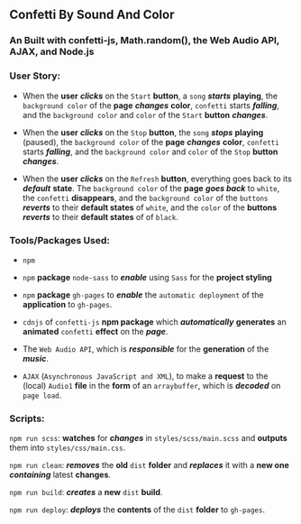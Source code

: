 ## Confetti By Sound And Color

### An Built with confetti-js, Math.random(), the Web Audio API, AJAX, and Node.js



### User Story:

- When the **user** ***clicks*** on the `Start` **button**, a `song` ***starts*** **playing**, the `background color` of the **page** ***changes*** **color**, `confetti` starts ***falling***, and the `background color` and `color` of the `Start` **button** ***changes***.

- When the **user** ***clicks*** on the `Stop` **button**, the `song` ***stops*** **playing** (paused), the `background color` of the **page** ***changes*** **color**, `confetti` starts ***falling***, and the `background color` and `color` of the `Stop` **button** ***changes***.

- When the **user** ***clicks*** on the `Refresh` **button**, everything goes back to its ***default*** **state**. The `background color` of the **page** ***goes back*** to `white`, the `confetti` **disappears**, and the `background color` of the `buttons` ***reverts*** to their **default states** of `white`, and the `color` of the **buttons** ***reverts*** to their **default states** of of `black`.

### Tools/Packages Used:

- `npm`

- `npm` **package** `node-sass` to ***enable*** using `Sass` for the **project styling**

- `npm` **package** `gh-pages` to ***enable*** the `automatic deployment` of the **application** to `gh-pages`.

- `cdnjs` of `confetti-js` **npm package** which ***automatically*** **generates** an **animated** `confetti` **effect** on the ***page***.

- The `Web Audio API`, which is ***responsible*** for the **generation** of the ***music***.

- `AJAX` (`Asynchronous JavaScript and XML`), to make a **request** to the (local) `Audio1` **file** in the **form** of an `arraybuffer`, which is ***decoded*** on `page load`. 

### Scripts:

`npm run scss`: **watches** for ***changes*** in `styles/scss/main.scss` and **outputs** them into `styles/css/main.css`.

`npm run clean`: ***removes*** the **old** `dist` **folder** and ***replaces*** it with a **new one** ***containing*** latest **changes**.

`npm run build`: ***creates*** a **new** `dist` **build**.

`npm run deploy`: ***deploys*** the **contents** of the `dist` **folder** to `gh-pages`.
